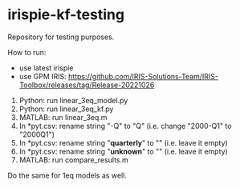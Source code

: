 # irispie-kf-testing

Repository for testing purposes.

How to run:
- use latest irispie
- use GPM IRIS: https://github.com/IRIS-Solutions-Team/IRIS-Toolbox/releases/tag/Release-20221026
1) Python: run linear_3eq_model.py
2) Python: run linear_3eq_kf.py
3) MATLAB: run linear_3eq.m
4) In *pyt.csv: rename string "-Q" to "Q" (i.e. change "2000-Q1" to "2000Q1")
5) In *pyt.csv: rename string "__quarterly__" to "" (i.e. leave it empty)
6) In *pyt.csv: rename string "__unknown__" to "" (i.e. leave it empty)
7) MATLAB: run compare_results.m

Do the same for 1eq models as well.

